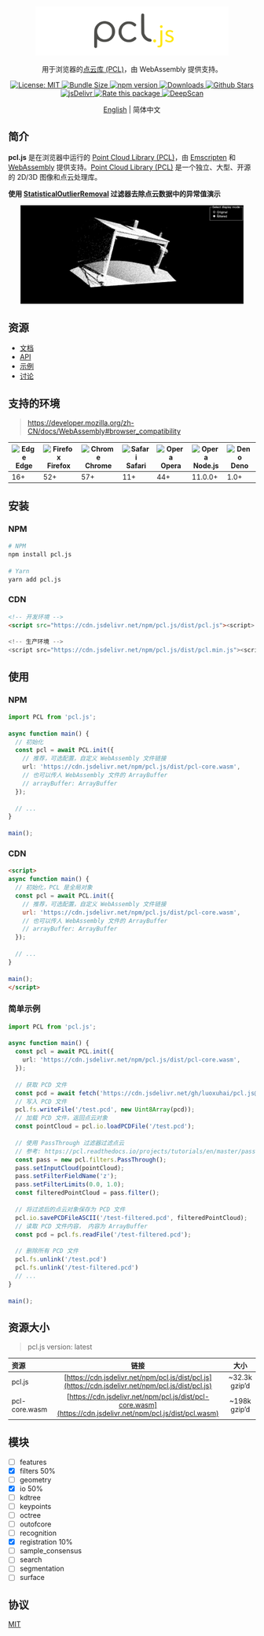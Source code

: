 <p align="center">
  <a href="https://pcljs.org/zh-cn" target="_blank"><img style="height: 100px" src="./pcljs.png" title="pcl.js" alt="title="pcl.js"></a>
  <p align="center">用于浏览器的<a href="https://github.com/PointCloudLibrary/pcl" target="_blank">点云库 (PCL)</a>，由 WebAssembly 提供支持。</p>
</p>
<p align="center">
 <a href="https://github.com/FoalTS/foal/blob/master/LICENSE">
    <img src="https://img.shields.io/badge/License-MIT-blue.svg" alt="License: MIT">
  </a>
 <a href="https://packagephobia.com/result?p=pcl.js">
    <img src="https://packagephobia.com/badge?p=pcl.js" alt="Bundle Size">
  </a>
    <a href="https://badge.fury.io/js/pcl.js">
    <img src="https://badge.fury.io/js/pcl.js.svg" alt="npm version">
  </a>
  <a href="https://www.npmtrends.com/pcl.js">
    <img src="https://img.shields.io/npm/dm/pcl.js" alt="Downloads" />
  </a>
  <a href="https://github.com/luoxuhai/pcl.js/stargazers">
    <img src="https://img.shields.io/github/stars/luoxuhai/pcl.js" alt="Github Stars" />
  </a>
  <a href="https://www.jsdelivr.com/package/npm/pcl.js">
    <img src="https://data.jsdelivr.com/v1/package/npm/pcl.js/badge?style=rounded" alt="jsDelivr" />
  </a>
  <a href="https://openbase.com/js/pcl.js?utm_source=embedded&amp;utm_medium=badge&amp;utm_campaign=rate-badge">
    <img src="https://badges.openbase.com/js/rating/pcl.js.svg?token=nF4Z9XUsUhOe5yeVDZTPwpdoKqqamFbVBoVA5zbU5iM=" alt="Rate this package" />
  </a>
  <a href="https://deepscan.io/dashboard#view=project&tid=18815&pid=22098&bid=649724">
    <img alt="DeepScan" src="https://deepscan.io/api/teams/18815/projects/22098/branches/649724/badge/grade.svg">
  </a>
</p>

<p align="center">
  <a href="./README.md">English</a> | 简体中文
</p>

## 简介

**pcl.js** 是在浏览器中运行的 [Point Cloud Library (PCL)](https://github.com/PointCloudLibrary/pcl)，由 [Emscripten](https://emscripten.org/index.html) 和 [WebAssembly](https://webassembly.org/) 提供支持。[Point Cloud Library (PCL)](https://github.com/PointCloudLibrary/pcl) 是一个独立、大型、开源的 2D/3D 图像和点云处理库。

**使用 [StatisticalOutlierRemoval](https://pcl.readthedocs.io/projects/tutorials/en/master/statistical_outlier.html#statistical-outlier-removal) 过滤器去除点云数据中的异常值演示**
<p align="center">
  <a href="https://pcljs.org/zh-cn/examples/detail?code_url=https%3A%2F%2Fstackblitz.com%2Fedit%2Fweb-platform-ugzuzp%3Fembed%3D1%26file%3Dmain.js%26hideNavigation%3D1%26view%3Dpreview">
    <img style="width: 90%" src="./website/static/img/examples/StatisticalOutlierRemoval.gif">
  </a>
</p>

## 资源

- [文档](https://pcljs.org/zh-cn/docs/tutorials/intro)
- [API](https://pcljs.org/zh-cn/docs/api/intro)
- [示例](https://pcljs.org/zh-cn/examples)
- [讨论](https://github.com/luoxuhai/pcl.js/discussions)

## 支持的环境
> https://developer.mozilla.org/zh-CN/docs/WebAssembly#browser_compatibility

| <img src="https://raw.githubusercontent.com/alrra/browser-logos/main/src/edge/edge_128x128.png" alt="Edge" width="48px" height="48px" /><br/> Edge | <img src="https://raw.githubusercontent.com/alrra/browser-logos/main/src/firefox/firefox_128x128.png" alt="Firefox" width="48px" height="48px" /><br/>Firefox | <img src="https://raw.githubusercontent.com/alrra/browser-logos/main/src/chrome/chrome_128x128.png" alt="Chrome" width="48px" height="48px" /><br/>Chrome | <img src="https://raw.githubusercontent.com/alrra/browser-logos/main/src/safari/safari_128x128.png" alt="Safari" width="48px" height="48px" /><br/>Safari | <img src="https://raw.githubusercontent.com/alrra/browser-logos/main/src/opera/opera_128x128.png" alt="Opera" width="48px" height="48px" /><br/>Opera | <img src="https://raw.githubusercontent.com/alrra/browser-logos/main/src/node.js/node.js_128x128.png" alt="Opera" width="48px" height="48px" /><br/>Node.js | <img src="https://raw.githubusercontent.com/alrra/browser-logos/main/src/deno/deno_128x128.png" alt="Deno" width="48px" height="48px" /> <br/> Deno |
| --------- | --------- | --------- | --------- | --------- | --------- | --------- |
| 16+ | 52+ | 57+ | 11+ | 44+ | 11.0.0+| 1.0+

## 安装

### NPM

```bash
# NPM
npm install pcl.js

# Yarn
yarn add pcl.js
```

### CDN

```html
<!-- 开发环境 -->
<script src="https://cdn.jsdelivr.net/npm/pcl.js/dist/pcl.js"><script>

<!-- 生产环境 -->
<script src="https://cdn.jsdelivr.net/npm/pcl.js/dist/pcl.min.js"><script>
```

## 使用

### NPM

```typescript
import PCL from 'pcl.js';

async function main() {
  // 初始化
  const pcl = await PCL.init({
    // 推荐，可选配置，自定义 WebAssembly 文件链接
    url: 'https://cdn.jsdelivr.net/npm/pcl.js/dist/pcl-core.wasm',
    // 也可以传人 WebAssembly 文件的 ArrayBuffer
    // arrayBuffer: ArrayBuffer
  });

  // ...
}

main();
```

### CDN

```html
<script>
async function main() {
  // 初始化，PCL 是全局对象
  const pcl = await PCL.init({
    // 推荐，可选配置，自定义 WebAssembly 文件链接
    url: 'https://cdn.jsdelivr.net/npm/pcl.js/dist/pcl-core.wasm',
    // 也可以传人 WebAssembly 文件的 ArrayBuffer
    // arrayBuffer: ArrayBuffer
  });

  // ...
}

main();
</script>
```
### 简单示例
```typescript
import PCL from 'pcl.js';

async function main() {
  const pcl = await PCL.init({
    url: 'https://cdn.jsdelivr.net/npm/pcl.js/dist/pcl-core.wasm',
  });

  // 获取 PCD 文件
  const pcd = await fetch('https://cdn.jsdelivr.net/gh/luoxuhai/pcl.js@master/data/rops_tutorial/points.pcd').then(res => res.arrayBuffer());
  // 写入 PCD 文件
  pcl.fs.writeFile('/test.pcd', new Uint8Array(pcd));
  // 加载 PCD 文件，返回点云对象
  const pointCloud = pcl.io.loadPCDFile('/test.pcd');

  // 使用 PassThrough 过滤器过滤点云
  // 参考: https://pcl.readthedocs.io/projects/tutorials/en/master/passthrough.html#passthrough
  const pass = new pcl.filters.PassThrough();
  pass.setInputCloud(pointCloud);
  pass.setFilterFieldName('z');
  pass.setFilterLimits(0.0, 1.0);
  const filteredPointCloud = pass.filter();

  // 将过滤后的点云对象保存为 PCD 文件
  pcl.io.savePCDFileASCII('/test-filtered.pcd', filteredPointCloud);
  // 读取 PCD 文件内容， 内容为 ArrayBuffer
  const pcd = pcl.fs.readFile('/test-filtered.pcd');

  // 删除所有 PCD 文件
  pcl.fs.unlink('/test.pcd')
  pcl.fs.unlink('/test-filtered.pcd')
  // ...
}

main();
```

## 资源大小

> pcl.js version: latest

| 资源          |                                                    链接                                                     |     大小      |
| :------------ | :---------------------------------------------------------------------------------------------------------: | :-----------: |
| pcl.js        |     [https://cdn.jsdelivr.net/npm/pcl.js/dist/pcl.js](https://cdn.jsdelivr.net/npm/pcl.js/dist/pcl.js)      | ~32.3k gzip’d |
| pcl-core.wasm | [https://cdn.jsdelivr.net/npm/pcl.js/dist/pcl-core.wasm](https://cdn.jsdelivr.net/npm/pcl.js/dist/pcl.wasm) | ~198k gzip’d  |

## 模块

- [ ] features
- [x] filters 50%
- [ ] geometry
- [x] io 50%
- [ ] kdtree
- [ ] keypoints
- [ ] octree
- [ ] outofcore
- [ ] recognition
- [x] registration 10%
- [ ] sample_consensus
- [ ] search
- [ ] segmentation
- [ ] surface

## 协议

[MIT](https://github.com/luoxuhai/pcl.js/blob/master/LICENSE)
